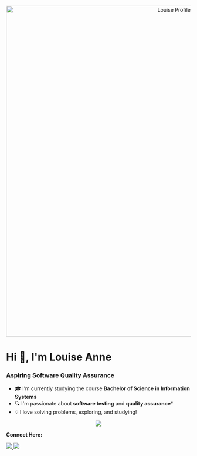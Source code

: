 <p align="center"> <img src="https://github.com/louiseanne2/louiseanne2/blob/main/porpol.png?raw=true" alt="Louise Profile" width="900" /> </p> 
<h1 align="left">Hi 👋, I'm Louise Anne</h1> 
<h3 align="left">Aspiring Software Quality Assurance</h3> 

- 🎓 I’m currently studying the course **Bachelor of Science in Information Systems** 
- 🔍 I'm passionate about **software testing** and **quality assurance*** 
- 💡 I love solving problems, exploring, and studying!

<p align="center"> 
  <img src="https://github-readme-stats.vercel.app/api?username=louiseanne2&show_icons=true&theme=radical&count_private=true&hide_border=true" /> </p> 
  
<p align="left"> 
<p><strong> Connect Here: </strong></p> <a href="https://www.facebook.com/profile.php?id=61553677047863" target="_blank"> 
  <img src="https://img.shields.io/badge/Facebook-B36AE2?style=for-the-badge&logo=facebook&logoColor=white"/> </a> 
  <a href="mailto:louiseannesuriobechayda@gmail.com" target="_blank"> <img src="https://img.shields.io/badge/Email-D14836?style=for-the-badge&logo=gmail&logoColor=white"/> </a> 
  </p> </p> <p align="left"> </p>
